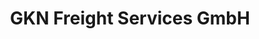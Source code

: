 ---
title: "GKN Freight Services GmbH"
url: /offenbach-am-main/gkn-freight-services-gmbh/
shop: Katalog
---